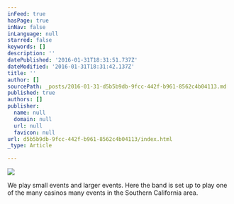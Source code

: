 ```yaml
---
inFeed: true
hasPage: true
inNav: false
inLanguage: null
starred: false
keywords: []
description: ''
datePublished: '2016-01-31T18:31:51.737Z'
dateModified: '2016-01-31T18:31:42.137Z'
title: ''
author: []
sourcePath: _posts/2016-01-31-d5b5b9db-9fcc-442f-b961-8562c4b04113.md
published: true
authors: []
publisher:
  name: null
  domain: null
  url: null
  favicon: null
url: d5b5b9db-9fcc-442f-b961-8562c4b04113/index.html
_type: Article

---
```

![](https://s3-us-west-2.amazonaws.com/the-grid-img/p/28d8107002cb4b0011b112fa17e895c9b7428ff2.jpg)

We play small events and larger events.  Here the band is set up to play one of the many casinos many events in the Southern California area.